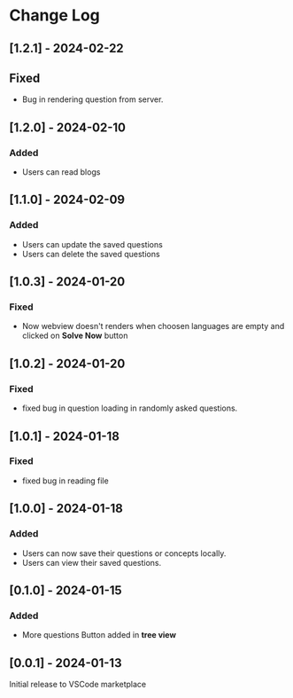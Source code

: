 # Change Log

## [1.2.1] - 2024-02-22

## Fixed

- Bug in rendering question from server.

## [1.2.0] - 2024-02-10

### Added

- Users can read blogs

## [1.1.0] - 2024-02-09

### Added

- Users can update the saved questions
- Users can delete the saved questions

## [1.0.3] - 2024-01-20

### Fixed

- Now webview doesn't renders when choosen languages are empty and clicked on **Solve Now** button

## [1.0.2] - 2024-01-20

### Fixed

- fixed bug in question loading in randomly asked questions.

## [1.0.1] - 2024-01-18

### Fixed

- fixed bug in reading file

## [1.0.0] - 2024-01-18

### Added

- Users can now save their questions or concepts locally.
- Users can view their saved questions.

## [0.1.0] - 2024-01-15

### Added

- More questions Button added in **tree view**

## [0.0.1] - 2024-01-13

Initial release to VSCode marketplace
